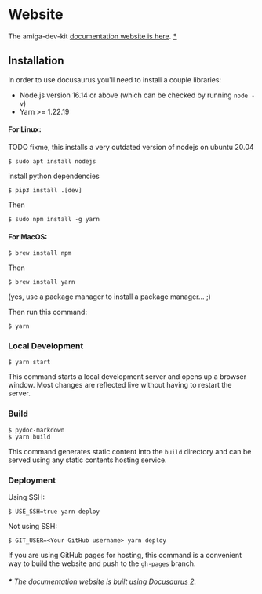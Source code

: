 # Website
The amiga-dev-kit [documentation website is here](https://farm-ng.github.io/amiga-dev-kit/). **[\*](https://github.com/farm-ng/amiga-dev-kit/tree/main/website#-the-documentation-website-is-built-using-docusaurus-2)**



## Installation
In order to use docusaurus you'll need to install a couple libraries:
- Node.js version 16.14 or above (which can be checked by running `node -v`)
- Yarn >= 1.22.19 

#### For Linux: 
TODO fixme, this installs a very outdated version of nodejs on ubuntu 20.04
```
$ sudo apt install nodejs
```
install python dependencies
```
$ pip3 install .[dev] 
```
Then
```
$ sudo npm install -g yarn
```

#### For MacOS: 
```
$ brew install npm
```
Then
```
$ brew install yarn
```
(yes, use a package manager to install a package manager... ;)

Then run this command:
```
$ yarn
```

### Local Development
```
$ yarn start
```

This command starts a local development server and opens up a browser window. Most changes are reflected live without having to restart the server.

### Build
```
$ pydoc-markdown
$ yarn build
```

This command generates static content into the `build` directory and can be served using any static contents hosting service.

### Deployment
Using SSH:

```
$ USE_SSH=true yarn deploy
```

Not using SSH:
```
$ GIT_USER=<Your GitHub username> yarn deploy
```

If you are using GitHub pages for hosting, this command is a convenient way to build the website and push to the `gh-pages` branch.

###### **\*** The documentation website is built using [Docusaurus 2](https://docusaurus.io/).
